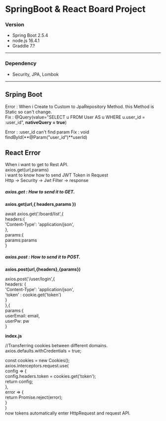 # SpringBoot & React Board Project
### Version
- Spring Boot 2.5.4
- node.js 16.4.1
- Graddle 7.?
---
### Dependency
- Security, JPA, Lombok
---
## Srping Boot

  Error : When i Create to Custom to JpaRepository Method. this Method is Static so can't change.<br>
  Fix : @Query(value="SELECT u FROM User AS u WHERE u.user_id = :user_id", **nativeQuery = true**)<br>

  Error : :user_id can't find param
  Fix : void findById(**@Param("user_id")**userId)
  
  
## React Error

  When i want to get to Rest API.<br>
  axios.get(url,params) <br>
  i want to know how to send JWT Token in Request<br>
  Http -> Security -> Jwt Filter -> response <br>
  
  ##### axios.get : How to send it to GET.
  __axios.get(url,{ headers,params })__<br>
  
  await axios.get('/board/list',{<br>
                headers:{<br>
                    'Content-Type': 'application/json',<br>
                },<br>
                params:{<br>
                    params:params <br>
                }<br>
                
 
  
  ##### axios.post : How to send it to POST.
  __axios.post(url,{headers},{params})__<br>
  
  axios.post('/user/login',{<br>
                headers: {<br>
                    'Content-Type': 'application/json',<br>
                    'token' : cookie.get('token')<br>
                } <br>
            },{ <br>
                params:{<br>
                    userEmail: email,<br>
                    userPw: pw<br>
                }<br>
  
  **index.js**
  
  
  
  //Transferring cookies between different domains.<br>
  axios.defaults.withCredentials = true;<br>
  
  const cookies = new Cookies();<br>
  axios.interceptors.request.use(<br>
    config => {<br>
        config.headers.token = cookies.get('token');<br>
        return config;<br>
    },<br>
    error => {<br>
        return Promise.reject(error);<br>
    }<br>
  )<br>
  now tokens automatically enter HttpRequest and request API.<br>
  
  
